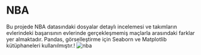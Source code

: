 # NBA
Bu projede NBA datasındaki dosyalar detaylı incelemesi ve takımların evlerindeki başarısının evlerinde gerçekleşmemiş maçlarla arasındaki farklar yer almaktadır. Pandas, görselleştirme için Seaborn ve Matplotlib
kütüphaneleri kullanılmıştır.!
![nba](https://user-images.githubusercontent.com/69468105/182438587-0f987970-e7f7-4595-8f31-fb4d9b57b999.jpg)
